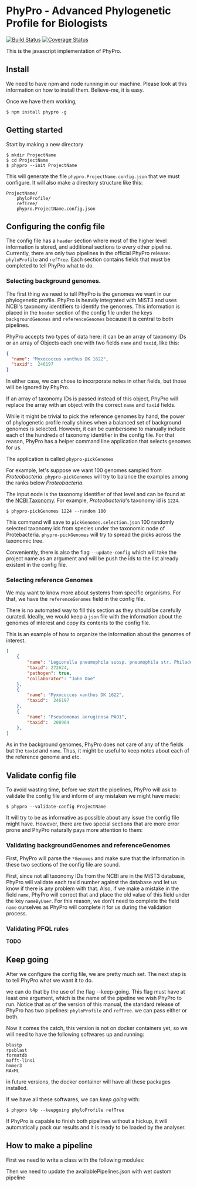 # PhyPro - Advanced Phylogenetic Profile for Biologists

[![Build Status](https://travis-ci.org/PhyPro/phypro.svg?branch=develop)](https://travis-ci.org/PhyPro/phypro)
[![Coverage Status](https://coveralls.io/repos/github/PhyPro/phypro/badge.svg?branch=develop)](https://coveralls.io/github/PhyPro/phypro?branch=develop)

This is the javascript implementation of PhyPro.

## Install

We need to have npm and node running in our machine. Please look at this information on how to install them. Believe-me, it is easy.

Once we have them working,

```
$ npm install phypro -g
```

## Getting started

Start by making a new directory

```
$ mkdir ProjectName
$ cd ProjectName
$ phypro --init ProjectName
```

This will generate the file `phypro.ProjectName.config.json` that we must configure. It will also make a directory structure like this:

```
ProjectName/
    phyloProfile/
    refTree/
    phypro.ProjectName.config.json
```

## Configuring the config file

The config file has a `header` section where most of the higher level information is stored, and additional sections to every other pipeline. Currently, there are only two pipelines in the official PhyPro release: `phyloProfile` and `refTree`. Each section contains fields that must be completed to tell PhyPro what to do.

### Selecting background genomes.

The first thing we need to tell PhyPro is the genomes we want in our phylogenetic profile. PhyPro is heavily integrated with MiST3 and uses NCBI's taxonomy identifiers to identify the genomes. This information is placed in the `header` section of the config file under the keys `backgroundGenomes` and `referenceGenomes` because it is central to both pipelines.

PhyPro accepts two types of data here: it can be an array of taxonomy IDs or an array of Objects each one with two fields `name` and `taxid`, like this:

```json
{
  "name": "Myxococcus xanthus DK 1622",
  "taxid":  246197
}
```

In either case, we can chose to incorporate notes in other fields, but those will be ignored by PhyPro.

If an array of taxonomy IDs is passed instead of this object, PhyPro will replace the array with an object with the correct `name` and `taxid` fields.

While it might be trivial to pick the reference genomes by hand, the power of phylogenetic profile really shines when a balanced set of background genomes is selected. However, it can be cumbersome to manually include each of the hundreds of taxonomy identifier in the config file. For that reason, PhyPro has a helper command line application that selects genomes for us.

The application is called `phypro-pickGenomes`

For example, let's suppose we want 100 genomes sampled from _Proteobacteria_. `phypro-pickGenomes` will try to balance the examples among the ranks below _Proteobacteria_.

The input node is the taxonomy identifier of that level and can be found at the [NCBI Taxonomy](https://www.ncbi.nlm.nih.gov/taxonomy). For example, _Proteobacteria_'s taxonomy id is `1224`.

```
$ phypro-pickGenomes 1224 --random 100
```

This command will save to `pickGenomes.selection.json` 100 randomly selected taxonomy ids from species under the taxonomic node of Protebacteria. `phypro-pickGenomes` will try to spread the picks across the taxonomic tree.

Conveniently, there is also the flag `--update-config` which will take the project name as an argument and will be push the ids to the list already existent in the config file.

### Selecting reference Genomes

We may want to know more about systems from specific organisms. For that, we have the `referenceGenomes` field in the config file.

There is no automated way to fill this section as they should be carefully curated. Ideally, we would keep a `json` file with the information about the genomes of interest and copy its contents to the config file.

This is an example of how to organize the information about the genomes of interest.

```json
[
    {
        "name": "Legionella pneumophila subsp. pneumophila str. Philadelphia 1",
        "taxid": 272624,
        "pathogen": true,
        "collaborator": "John Doe"
    },
    {
        "name": "Myxococcus xanthus DK 1622",
        "taxid":  246197
    },
    {
        "name": "Pseudomonas aeruginosa PAO1",
        "taxid":  208964
    },
]
```

As in the background genomes, PhyPro does not care of any of the fields but the `taxid` and `name`. Thus, it might be useful to keep notes about each of the reference genome and etc. 

## Validate config file

To avoid wasting time, before we start the pipelines, PhyPro will ask to validate the config file and inform of any mistaken we might have made:

```
$ phypro --validate-config ProjectName
```

It will try to be as informative as possible about any issue the config file might have. However, there are two special sections that are more error prone and PhyPro naturally pays more attention to them:


### Validating backgroundGenomes and referenceGenomes

First, PhyPro will parse the `*Genomes` and make sure that the information in these two sections of the config file are sound.

First, since not all taxonomy IDs from the NCBI are in the MiST3 database, PhyPro will validate each taxid number against the database and let us know if there is any problem with that. Also, if we make a mistake in the field `name`, PhyPro will correct that and place the old value of this field under the key `nameByUser`. For this reason, we don't need to complete the field `name` ourselves as PhyPro will complete it for us during the validation process.

### Validating PFQL rules

**TODO**

## Keep going

After we configure the config file, we are pretty much set. The next step is to tell PhyPro what we want it to do.

we can do that by the use of the flag --keep-going. This flag must have at least one argument, which is the name of the pipeline we wish PhyPro to run. Notice that as of the version of this manual, the standard release of PhyPro has two pipelines: `phyloProfile` and `refTree`. we can pass either or both.

Now it comes the catch, this version is not on docker containers yet, so we will need to have the following softwares up and running:

```
blastp
rpsblast
formatdb
mafft-linsi
hmmer3
RAxML
```

in future versions, the docker container will have all these packages installed.

If we have all these softwares, we can _keep going_ with:
```
$ phypro t4p --keepgoing phyloProfile refTree
```

If PhyPro is capable to finish both pipelines without a hickup, it will automatically pack our results and it is ready to be loaded by the analyser.

## How to make a pipeline

First we need to write a class with the following modules:

Then we need to update the availablePipelines.json with wet custom pipeline
